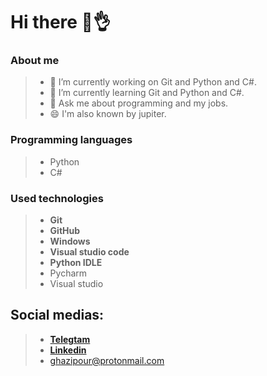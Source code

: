 # Hi there 👋👌

### About me
>- 🔭 I’m currently working on Git and Python and C#.
>- 🌱 I’m currently learning Git and Python and C#.
>- 💬 Ask me about programming and my jobs.
>- 😄 I'm also known by jupiter.

### Programming languages
>- Python
>- C#

### Used technologies
>- **Git** 
>- **GitHub**
>- **Windows**
>- **Visual studio code**
>- **Python IDLE**
>- Pycharm
>- Visual studio

## Social medias:
>- **[Telegtam](https://t.me/pghazipour)**
>- **[Linkedin](https://www.linkedin.com/in/parsa-ghazipour-3301b3229/)**
>- <ghazipour@protonmail.com>
